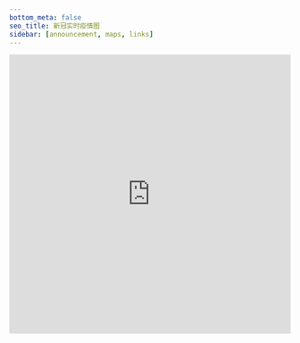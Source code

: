 ```yaml
---
bottom_meta: false
seo_title: 新冠实时疫情图
sidebar: [announcement, maps, links]
---
```


<iframe src="https://map.icl.moe" height="500" frameborder="no" border="0" width="100%"> </iframe>
